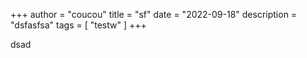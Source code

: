 +++
author = "coucou"
title = "sf"
date = "2022-09-18"
description = "dsfasfsa"
tags = [
    "testw"
]
+++

dsad

